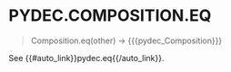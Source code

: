 # PYDEC.COMPOSITION.EQ
> Composition.eq(other) →  {{{pydec_Composition}}}

See {{#auto_link}}pydec.eq{{/auto_link}}.